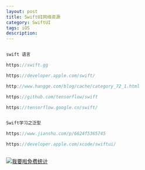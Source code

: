 ```yaml
---
layout: post
title: SwiftUI网络资源
category: SwiftUI
tags: iOS
description:
---
```



```javascript

swift 语言 

https://swift.gg

https://developer.apple.com/swift/

http://www.hangge.com/blog/cache/category_72_1.html

https://github.com/tensorflow/swift

https://tensorflow.google.cn/swift/


Swift学习之泛型

https://www.jianshu.com/p/6624f5365745

https://developer.apple.com/xcode/swiftui/



```



<script language="javascript" type="text/javascript" src="//js.users.51.la/19176892.js"></script>
<noscript><a href="//www.51.la/?19176892" target="_blank"><img alt="&#x6211;&#x8981;&#x5566;&#x514D;&#x8D39;&#x7EDF;&#x8BA1;" src="//img.users.51.la/19176892.asp" style="border:none" /></a></noscript>


